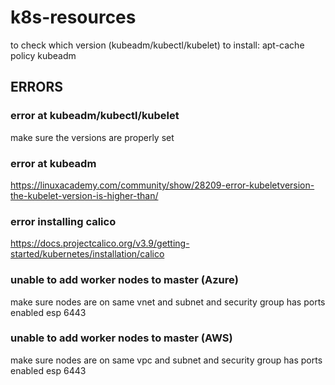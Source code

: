 # k8s-resources 
to check which version (kubeadm/kubectl/kubelet) to install: apt-cache policy kubeadm


## ERRORS


### error at kubeadm/kubectl/kubelet
make sure the versions are properly set

### error at kubeadm
https://linuxacademy.com/community/show/28209-error-kubeletversion-the-kubelet-version-is-higher-than/

### error installing calico
https://docs.projectcalico.org/v3.9/getting-started/kubernetes/installation/calico

### unable to add worker nodes to master (Azure)
make sure nodes are on same vnet and subnet and security group has ports enabled esp 6443

### unable to add worker nodes to master (AWS)
make sure nodes are on same vpc and subnet and security group has ports enabled esp 6443
